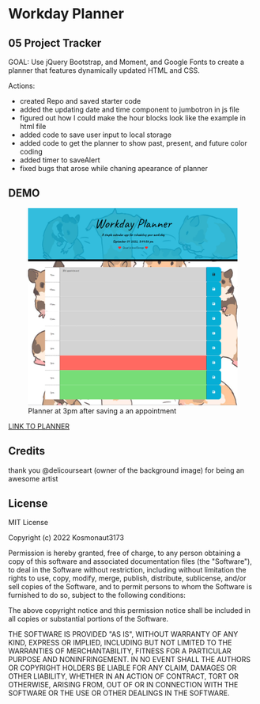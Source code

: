 # Workday Planner

## 05 Project Tracker

GOAL: Use jQuery Bootstrap, and Moment, and Google Fonts to create a planner that features dynamically updated HTML and CSS.

Actions:
- created Repo and saved starter code
- added the updating date and time component to jumbotron in js file
- figured out how I could make the hour blocks look like the example in html file
- added code to save user input to local storage
- added code to get the planner to show past, present, and future color coding
- added timer to saveAlert
- fixed bugs that arose while chaning apearance of planner

## DEMO

<figure>
  <img src="./assets/planner-screenshot.png" alt="planner at 3 o'clock">
  <figcaption>Planner at 3pm after saving a an appointment</figcaption>
</figure>

<a href = "https://kosmonaut3173.github.io/Workday-Planner/" target = "_blank" rel="noopener noreferrer">LINK TO PLANNER</a>

## Credits

thank you @delicourseart (owner of the background image) for being an awesome artist

## License
MIT License

Copyright (c) 2022 Kosmonaut3173

Permission is hereby granted, free of charge, to any person obtaining a copy
of this software and associated documentation files (the "Software"), to deal
in the Software without restriction, including without limitation the rights
to use, copy, modify, merge, publish, distribute, sublicense, and/or sell
copies of the Software, and to permit persons to whom the Software is
furnished to do so, subject to the following conditions:

The above copyright notice and this permission notice shall be included in all
copies or substantial portions of the Software.

THE SOFTWARE IS PROVIDED "AS IS", WITHOUT WARRANTY OF ANY KIND, EXPRESS OR
IMPLIED, INCLUDING BUT NOT LIMITED TO THE WARRANTIES OF MERCHANTABILITY,
FITNESS FOR A PARTICULAR PURPOSE AND NONINFRINGEMENT. IN NO EVENT SHALL THE
AUTHORS OR COPYRIGHT HOLDERS BE LIABLE FOR ANY CLAIM, DAMAGES OR OTHER
LIABILITY, WHETHER IN AN ACTION OF CONTRACT, TORT OR OTHERWISE, ARISING FROM,
OUT OF OR IN CONNECTION WITH THE SOFTWARE OR THE USE OR OTHER DEALINGS IN THE
SOFTWARE.
